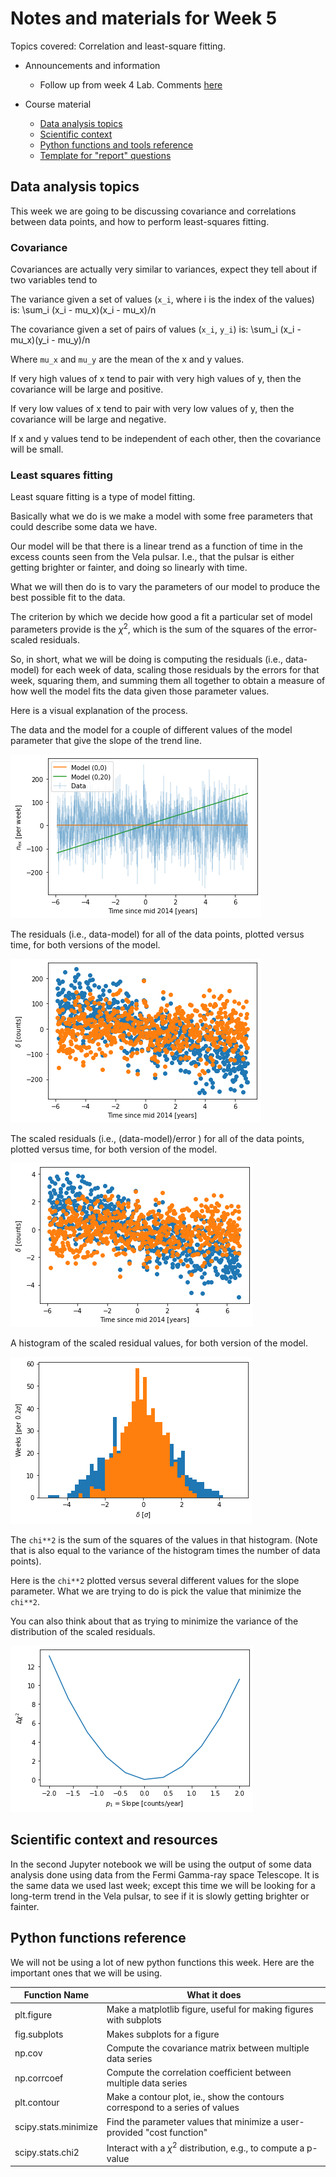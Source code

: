 # Notes and materials for Week 5

Topics covered: Correlation and least-square fitting.

* Announcements and information
  * Follow up from week 4 Lab.  Comments [here](Week4_after.md)

* Course material
  * [Data analysis topics](#Data%20analysis%20topics)
  * [Scientific context](#Scientific%20context%20and%20resources)
  * [Python functions and tools reference](#Python%20functions%20reference)
  * [Template for "report" questions](https://docs.google.com/document/d/1CRDavwRu1C37xg2_VFTXRthc-K03MIzdrciGSMwUf1g/edit?usp=sharing)

## Data analysis topics

This week we are going to be discussing covariance and correlations between data points, and how to perform least-squares fitting.

### Covariance

Covariances are actually very similar to variances, expect they tell about if two variables tend to

The variance given a set of values (`x_i`, where i is the index of the values) is:
	\sum_i (x_i - mu_x)(x_i - mu_x)/n

The covariance given a set of pairs of values (`x_i`, `y_i`) is: 
	\sum_i (x_i - mu_x)(y_i - mu_y)/n

Where `mu_x` and `mu_y` are the mean of the x and y values.

If very high values of x tend to pair with very high values of y, then the covariance will be large and positive.

If very low values of x tend to pair with very low values of y, then the covariance will be large and negative.

If x and y values tend to be independent of each other, then the covariance will be small.


### Least squares fitting

Least square fitting is a type of model fitting.

Basically what we do is we make a model with some free parameters that could describe some data we have.

Our model will be that there is a linear trend as a function of time in the excess counts seen from the Vela pulsar.
I.e., that the pulsar is either getting brighter or fainter, and doing so linearly with time.

What we will then do is to vary the parameters of our model to produce the best possible fit to the data.

The criterion by which we decide how good a fit a particular set of model parameters provide is the $\chi^2$, which
is the sum of the squares of the error-scaled residuals.

So, in short, what we will be doing is computing the residuals (i.e., data-model) for each week of data, scaling
those residuals by the errors for that week, squaring them, and summing them all together to obtain a measure
of how well the model fits the data given those parameter values.

Here is a visual explanation of the process.

The data and the model for a couple of different values of the model parameter that give the slope of the trend line.

![Data and model](data_and_models.png)

The residuals (i.e., data-model) for all of the data points, plotted versus time, for both versions of the model.

![Residuals](residuals_v_time.png)

The scaled residuals (i.e., (data-model)/error ) for all of the data points, plotted versus time, for both version of the model.

![Residuals](scaled_residuals_v_time.png)

A histogram of the scaled residual values, for both version of the model.

![Scaled Residuals](scaled_residuals.png)

The `chi**2` is the sum of the squares of the values in that histogram.  (Note that is also equal to the variance of the histogram
times the number of data points).

Here is the `chi**2` plotted versus several different values for the slope parameter.  What we are trying to do is pick the value that minimize the `chi**2`.

You can also think about that as trying to minimize the variance of the distribution of the scaled residuals.

![Chi squared scan](scan_slope.png)



## Scientific context and resources

In the second Jupyter notebook we will be using the output of some data analysis done using data from the Fermi Gamma-ray space Telescope.  It is the same data we used last
week; except this time we will be looking for a long-term trend in the Vela pulsar, to see if it is slowly getting brighter or fainter.


## Python functions reference

We will not be using a lot of new python functions this week.  Here
are the important ones that we will be using.

| Function Name            | What it does |
| - | - |
| plt.figure               | Make a matplotlib figure, useful for making figures with subplots |
| fig.subplots             | Makes subplots for a figure |
| np.cov                   | Compute the covariance matrix between multiple data series |
| np.corrcoef              | Compute the correlation coefficient between multiple data series |
|  plt.contour |  Make a contour plot, ie., show the contours correspond to a series of values |
| scipy.stats.minimize | Find the parameter values that minimize a user-provided "cost function" |
| scipy.stats.chi2 | Interact with a $\chi^2$ distribution, e.g., to compute a p-value |


<!--  LocalWords:  numpy.var plt.imshow plt.colorbar plt.legend
 -->
<!--  LocalWords:  numpy.std Jupyter plt.annotate matplotlib
 -->
<!--  LocalWords:  np.argmax
 -->
